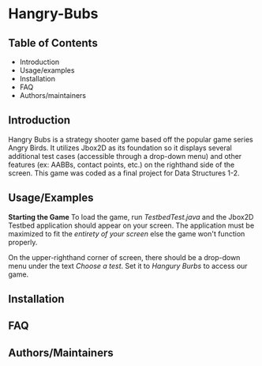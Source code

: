 # Hangry-Bubs

Table of Contents
---------------------

* Introduction
* Usage/examples
* Installation
* FAQ
* Authors/maintainers

Introduction
------------

Hangry Bubs is a strategy shooter game based off the popular game series Angry Birds. It utilizes Jbox2D as its foundation so it displays several additional test cases (accessible through a drop-down menu) and other features (ex: AABBs, contact points, etc.) on the righthand side of the screen. This game was coded as a final project for Data Structures 1-2.

Usage/Examples
-------------

**Starting the Game**
To load the game, run *TestbedTest.java* and the Jbox2D Testbed application should appear on your screen. The application must be maximized to  fit the *entirety of your screen* else the game won't function properly.

On the upper-righthand corner of screen, there should be a drop-down menu under the text *Choose a test*. Set it to *Hangury Burbs* to access our game. 

Installation
----------

FAQ
------

Authors/Maintainers
---------------------
